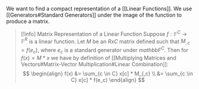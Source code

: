We want to find a compact representation of a [[Linear Functions]]. We use [[Generators#Standard Generators]] under the image of the function to produce a matrix.

> [!info] Matrix Representation of a Linear Function
>  Suppose $f: \mathbb{F}^C \to \mathbb{F}^R$ is a linear function. Let $M$ be an $R x C$ matrix defined such that $M_{,c} = f(e_c)$, where $e_c$ is a standard generator under $mathbb{F}^C$. Then for $f(x) = M * x$ we have by definition of [[Multiplying Matrices and Vectors#Matrix-Vector Multiplication#Linear Combination]]:
>  $$
>  \begin{align}
>  f(x) &= \sum_{c \in C} x[c] * M_{,c} \\
>  &= \sum_{c \in C} x[c] * f(e_c)
>  \end{align}
> $$
